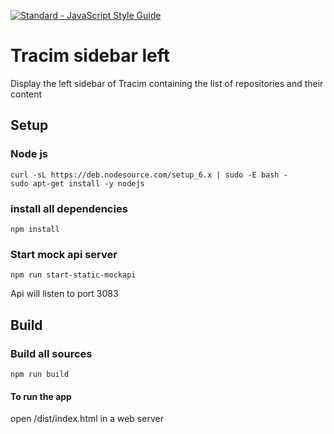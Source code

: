 [![Standard - JavaScript Style Guide](https://img.shields.io/badge/code%20style-standard-brightgreen.svg)](http://standardjs.com/)

# Tracim sidebar left
Display the left sidebar of Tracim containing the list of repositories and their content

## Setup
### Node js
```
curl -sL https://deb.nodesource.com/setup_6.x | sudo -E bash -
sudo apt-get install -y nodejs
```

### install all dependencies
```
npm install
```

### Start mock api server
```
npm run start-static-mockapi
```
Api will listen to port 3083

## Build
### Build all sources
```
npm run build
```
#### To run the app 
open /dist/index.html in a web server
